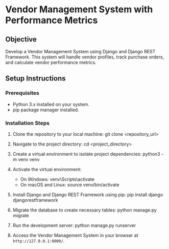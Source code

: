 # Vendor Management System with Performance Metrics

## Objective
Develop a Vendor Management System using Django and Django REST Framework. This system will handle vendor profiles, track purchase orders, and calculate vendor performance metrics.

## Setup Instructions

### Prerequisites
- Python 3.x installed on your system.
- pip package manager installed.

### Installation Steps

1. Clone the repository to your local machine:
   git clone <repository_url>

2. Navigate to the project directory:
   cd <project_directory>

3. Create a virtual environment to isolate project dependencies:
   python3 -m venv venv

4. Activate the virtual environment:
   - On Windows:
     venv\Scripts\activate
   - On macOS and Linux:
     source venv/bin/activate

5. Install Django and Django REST Framework using pip:
   pip install django djangorestframework

6. Migrate the database to create necessary tables:
   python manage.py migrate

7. Run the development server:
   python manage.py runserver

8. Access the Vendor Management System in your browser at `http://127.0.0.1:8000/`.

